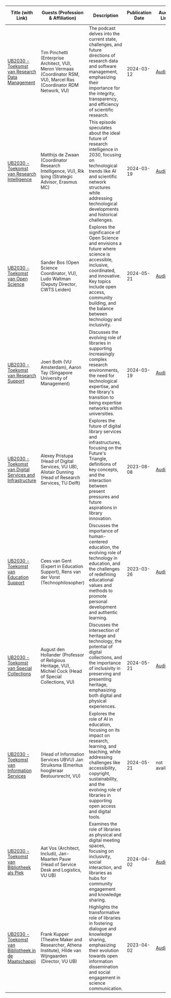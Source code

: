 | Title (with Link)                                                                               | Guests (Profession & Affiliation)                                                                                                     | Description                                                                                                                                                                                                                                                                                                                                                                           | Publication Date | Audio Link                                                                                                                                                                         | Transcript Link                                                                                                                                                                         | Summary Report Link                                                                                                                                                                            | Cover Image                                                                                                                                                                         |
|------------------------------------------------------------------------------------------------|---------------------------------------------------------------------------------------------------------------------------------------|---------------------------------------------------------------------------------------------------------------------------------------------------------------------------------------------------------------------------------------------------------------------------------------------------------------------------------------------------------------------------------------|------------------|----------------------------------------------------------------------------------------------------------------------------------------------------------------------------------|---------------------------------------------------------------------------------------------------------------------------------------------------------------------------------------|-----------------------------------------------------------------------------------------------------------------------------------------------------------------------------------------------|-------------------------------------------------------------------------------------------------------------------------------------------------------------------------------------|
| [UB2030 - Toekomst van Research Data Management](https://ubvu.github.io/ub2030/ub2030-02-rdm) | Tim Pinchetti (Enterprise Architect, VU), Meron Vermaas (Coordinator RSM, VU), Marcel Ras (Coordinator RDM Network, VU)              | The podcast delves into the current state, challenges, and future directions of research data and software management, emphasizing their importance for the integrity, transparency, and efficiency of scientific research.                                                                                                                     | 2024-03-12       | [Audio](https://github.com/ubvu/ub2030/blob/main/ub2030-02-rdm/ub2030-02-rdm-audio.m4a)                                                   | [Transcript](https://github.com/ubvu/ub2030/blob/main/ub2030-02-rdm/ub2030-02-rdm-transcript.md)                                                   | [Summary](https://github.com/ubvu/ub2030/blob/main/ub2030-02-rdm/ub2030-02-rdm-gpt4-step1-summary.md)                                                            | ![Cover Image](https://github.com/ubvu/ub2030/blob/main/ub2030-02-rdm/ub2030-02-rdm-cover_image.jpg?raw=true)                                              |
| [UB2030 - Toekomst van Research Intelligence](https://ubvu.github.io/ub2030/ub2030-03-research_intelligence/)      | Matthijs de Zwaan (Coordinator Research Intelligence, VU), Rik Iping (Strategic Advisor, Erasmus MC)                                | This episode speculates about the ideal future of research intelligence in 2030, focusing on technological trends like AI and scientific network structures while addressing technological developments and historical challenges.                                                                                                                                                  | 2024-03-19       | [Audio](https://github.com/ubvu/ub2030/blob/main/ub2030-03-research_intelligence/ub2030-03-research_intelligence-audio.m4a)                                                | [Transcript](https://github.com/ubvu/ub2030/blob/main/ub2030-03-research_intelligence/ub2030-03-ri-transcript.md)                                   | [Summary](https://github.com/ubvu/ub2030/blob/main/ub2030-03-research_intelligence/ub2030-03-ri-gpt4-step1-summary.md)                                             | ![Cover Image](https://github.com/ubvu/ub2030/blob/main/ub2030-03-research_intelligence/ub2030-03-ri-cover_image.jpg?raw=true)          |
| [UB2030 - Toekomst van Open Science](https://ubvu.github.io/ub2030/ub2030-04-open_science)     | Sander Bos (Open Science Coordinator, VU), Ludo Waltman (Deputy Director, CWTS Leiden)                                              | Explores the significance of Open Science and envisions a future where science is accessible, inclusive, coordinated, and innovative. Key topics include open access, community building, and the balance between technology and inclusivity.                                                                                                                                            | 2024-05-21       | [Audio](https://github.com/ubvu/ub2030/blob/main/ub2030-04-open_science/ub2030-04-os-audio.m4a)                                           | [Transcript](https://github.com/ubvu/ub2030/blob/main/ub2030-04-open_science/ub2030-04-os-transcript.md)                                           | [Summary](https://github.com/ubvu/ub2030/blob/main/ub2030-04-open_science/ub2030-04-os-gpt4-step1-summary.md)                                          | ![Cover Image](https://github.com/ubvu/ub2030/blob/main/ub2030-04-open_science/ub2030-04-os-cover_image.jpg?raw=true)                                      |
| [UB2030 - Toekomst van Research Support](https://ubvu.github.io/ub2030/ub2030-05-research_support/)           | Joeri Both (VU Amsterdam), Aaron Tay (Singapore University of Management)                                                           | Discusses the evolving role of libraries in supporting increasingly complex research environments, the need for technological expertise, and the library's transition to being expertise networks within universities.                                                                                                                                                            | 2024-03-19       | [Audio](https://github.com/ubvu/ub2030/blob/main/ub2030-research_support/ub2030-05-rs-audio.m4a)                                                    | [Transcript](https://github.com/ubvu/ub2030/blob/main/ub2030-05-research_support/ub2030-05-rs-transcript.md)                                       | [Summary](https://github.com/ubvu/ub2030/blob/main/ub2030-05-research_support/ub2030-05-rs-gpt4-step1-summary.md)                                                | ![Cover Image](https://github.com/ubvu/ub2030/blob/main/ub2030-05-research_support/ub2030-05-rs-cover_image.jpg?raw=true)                                  |
| [UB2030 - Toekomst van Digital Services and Infrastructure](https://ubvu.github.io/ub2030/ub2030-06-digital_services_and_infrastructures/) | Alexey Pristupa (Head of Digital Services, VU UB), Alistair Dunning (Head of Research Services, TU Delft)                           | Explores the future of digital library services and infrastructures, focusing on the Future's Triangle, definitions of key concepts, and the interaction between present pressures and future aspirations in library innovation.                                                                                                                                                  | 2023-08-08       | [Audio](https://github.com/ubvu/ub2030/blob/main/ub2030-06-digital_services_and_infrastructures/ub2030-06-dsi-audio.m4a)                  | [Transcript](https://github.com/ubvu/ub2030/blob/main/ub2030-06-digital_services_and_infrastructures/ub2030-06-dsi-transcript.md)                  | [Summary](https://github.com/ubvu/ub2030/blob/main/ub2030-06-digital_services_and_infrastructures/ub2030-06-dsi-gpt4-step1-summary.md)                             | ![Cover Image](https://github.com/ubvu/ub2030/blob/main/ub2030-06-digital_services_and_infrastructures/ub2030-06-dsi-cover_image.png?raw=true)            |
| [UB2030 - Toekomst van Education Support](https://ubvu.github.io/ub2030/ub2030-07-education_support/)          | Cees van Gent (Expert in Education Support), Rens van der Vorst (Technophilosopher)                                                | Discusses the importance of human-centered education, the evolving role of technology in education, and the challenges of redefining educational values and methods to promote personal development and authentic learning.                                                                                                                                                   | 2023-03-26       | [Audio](https://github.com/ubvu/ub2030/blob/main/ub2030-07-education_support/ub2030-07-es-audio.m4a)                                                   | [Transcript](https://github.com/ubvu/ub2030/blob/main/ub2030-07-education_support/ub2030-07-es-transcript.md)                                      | [Summary](https://github.com/ubvu/ub2030/blob/main/ub2030-07-education_support/ub2030-07-es-gpt4-step1-summary.md)                                               | ![Cover Image](https://github.com/ubvu/ub2030/blob/main/ub2030-07-education_support/ub2030-07-es-cover_image.jpg?raw=true)                                |
| [UB2030 - Toekomst van Special Collections](https://ubvu.github.io/ub2030/ub2030-08-special_collections/)        | August den Hollander (Professor of Religious Heritage, VU), Michiel Cock (Head of Special Collections, VU)                         | Discusses the intersection of heritage and technology, the potential of digital collections, and the importance of inclusivity in preserving and presenting heritage, emphasizing both digital and physical experiences.                                                                                                                                                      | 2024-05-21       | [Audio](https://github.com/ubvu/ub2030/blob/main/ub2030-08-special_collections/ub2030-08-sc-audio.m4a)                                      | [Transcript](https://github.com/ubvu/ub2030/blob/main/ub2030-08-special_collections/ub2030-08-sc-transcript.md)                                     | [Summary](https://github.com/ubvu/ub2030/blob/main/ub2030-08-special_collections/ub2030-08-sc-gpt4-step1-summary.md)                                              | ![Cover Image](https://github.com/ubvu/ub2030/blob/main/ub2030-08-special_collections/ub2030-08-sc-cover.jpg?raw=true)                              |
| [UB2030 - Toekomst van Information Services](https://ubvu.github.io/ub2030/ub2030-09-information_services/)        | (Head of Information Services UBVU)  Jan Struiksma (Emeritus hoogleraar Bestuursrecht, VU)                         | Explores the role of AI in education, focusing on its impact on research, learning, and teaching, while addressing challenges like accessibility, copyright, sustainability, and the evolving role of libraries in supporting open access and digital tools.                                                                                                                                                      | 2024-05-21       | not available                                      | [Transcript](https://github.com/ubvu/ub2030/blob/main/ub2030-09-information_services/ub2030-09-is-transcript.md)                                     | not available                                              | ![Cover Image](https://github.com/ubvu/ub2030/blob/main/ub2030-09-information_services/ub2030-09-is-cover_image.jpg?raw=true)                              |
| [UB2030 - Toekomst van Bibliotheek als Plek](https://ubvu.github.io/ub2030/ub2030-10-library_desk_services/)      | Aat Vos (Architect, Includi), Jan-Maarten Pauw (Head of Service Desk and Logistics, VU UB)                                         | Examines the role of libraries as physical and digital meeting spaces, focusing on inclusivity, social interaction, and libraries as hubs for community engagement and knowledge sharing.                                                                                                                                                                                        | 2024-04-02       | [Audio](https://github.com/ubvu/ub2030/blob/main/ub2030-10-library_desk_services/ub2030-10-lds-audio.m4a)                                  | [Transcript](https://github.com/ubvu/ub2030/blob/main/ub2030-10-library_desk_services/ub2030-10-lds-transcript.md)                                 | [Summary](https://github.com/ubvu/ub2030/blob/main/ub2030-10-library_desk_services/ub2030-10-lds-gpt4-step1-summary.md)                                          | ![Cover Image](https://github.com/ubvu/ub2030/blob/main/ub2030-10-library_desk_services/ub2030-10-lds-cover_image.jpg?raw=true)                          |
| [UB2030 - Toekomst van Bibliotheek in de Maatschappij](https://ubvu.github.io/ub2030/ub2030-12-society) | Frank Kupper (Theatre Maker and Researcher, Athena Institute), Hilde van Wijngaarden (Director, VU UB)                              | Highlights the transformative role of libraries in fostering dialogue and knowledge sharing, emphasizing their evolution towards open information dissemination and social engagement in science communication.                                                                                                                                                              | 2023-04-02       | [Audio](https://github.com/ubvu/ub2030/blob/main/ub2030-12-society/ub2030-12-society-audio.m4a)                                            | [Transcript](https://github.com/ubvu/ub2030/blob/main/ub2030-12-society/ub2030-12-society-transcript.md)                                            | [Summary](https://github.com/ubvu/ub2030/blob/main/ub2030-12-society/ub2030-12-society-gpt4-step1-summary.md)                                                     | ![Cover Image](https://github.com/ubvu/ub2030/blob/main/ub2030-12-society/ub2030-12-society-cover_image.jpg?raw=true)                                      |
